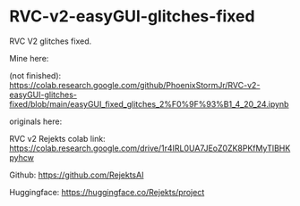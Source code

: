 # RVC-v2-easyGUI-glitches-fixed
RVC V2 glitches fixed. 

Mine here:

(not finished): https://colab.research.google.com/github/PhoenixStormJr/RVC-v2-easyGUI-glitches-fixed/blob/main/easyGUI_fixed_glitches_2%F0%9F%93%B1_4_20_24.ipynb



originals here:

RVC v2 Rejekts colab link: https://colab.research.google.com/drive/1r4IRL0UA7JEoZ0ZK8PKfMyTIBHKpyhcw

Github: https://github.com/RejektsAI

Huggingface: https://huggingface.co/Rejekts/project

